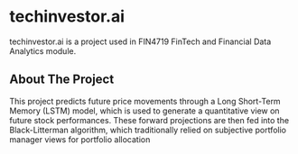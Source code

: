 # techinvestor.ai
techinvestor.ai is a project used in FIN4719 FinTech and Financial Data Analytics module. 

## About The Project
This project predicts future price movements through a Long Short-Term Memory (LSTM) model, which is used to generate a quantitative view on future stock performances. These forward projections are then fed into the Black-Litterman algorithm, which traditionally relied on subjective portfolio manager views for portfolio allocation

